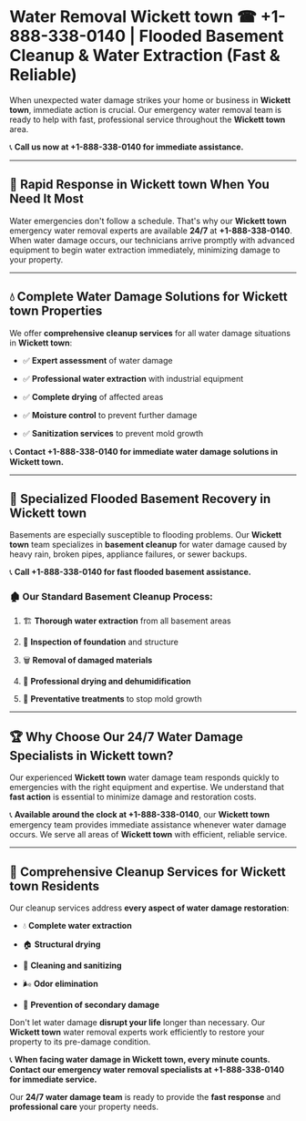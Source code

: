 # Water Removal Wickett town ☎ +1-888-338-0140 | Flooded Basement Cleanup & Water Extraction (Fast & Reliable)

When unexpected water damage strikes your home or business in **Wickett town**, immediate action is crucial. Our emergency water removal team is ready to help with fast, professional service throughout the **Wickett town** area. 

📞 **Call us now at +1-888-338-0140 for immediate assistance.**
---
## 🚀 Rapid Response in Wickett town When You Need It Most
Water emergencies don't follow a schedule. That's why our **Wickett town** emergency water removal experts are available **24/7** at **+1-888-338-0140**. When water damage occurs, our technicians arrive promptly with advanced equipment to begin water extraction immediately, minimizing damage to your property.
---
## 💧 Complete Water Damage Solutions for Wickett town Properties
We offer **comprehensive cleanup services** for all water damage situations in **Wickett town**:
- ✅ **Expert assessment** of water damage  
- ✅ **Professional water extraction** with industrial equipment  
- ✅ **Complete drying** of affected areas  
- ✅ **Moisture control** to prevent further damage  
- ✅ **Sanitization services** to prevent mold growth  
📞 **Contact +1-888-338-0140 for immediate water damage solutions in Wickett town.**
---
## 🌊 Specialized Flooded Basement Recovery in Wickett town
Basements are especially susceptible to flooding problems. Our **Wickett town** team specializes in **basement cleanup** for water damage caused by heavy rain, broken pipes, appliance failures, or sewer backups. 
📞 **Call +1-888-338-0140 for fast flooded basement assistance.**
### 🏚️ Our Standard Basement Cleanup Process:
1. 🏗️ **Thorough water extraction** from all basement areas  
2. 🔎 **Inspection of foundation** and structure  
3. 🗑️ **Removal of damaged materials**  
4. 💨 **Professional drying and dehumidification**  
5. 🚫 **Preventative treatments** to stop mold growth  
---
## 🏆 Why Choose Our 24/7 Water Damage Specialists in Wickett town?
Our experienced **Wickett town** water damage team responds quickly to emergencies with the right equipment and expertise. We understand that **fast action** is essential to minimize damage and restoration costs.
📞 **Available around the clock at +1-888-338-0140**, our **Wickett town** emergency team provides immediate assistance whenever water damage occurs. We serve all areas of **Wickett town** with efficient, reliable service.
---
## 🧹 Comprehensive Cleanup Services for Wickett town Residents
Our cleanup services address **every aspect of water damage restoration**:
- 💧 **Complete water extraction**  
- 🏠 **Structural drying**  
- 🧼 **Cleaning and sanitizing**  
- 🌬️ **Odor elimination**  
- 🚫 **Prevention of secondary damage**  
Don't let water damage **disrupt your life** longer than necessary. Our **Wickett town** water removal experts work efficiently to restore your property to its pre-damage condition.
📞 **When facing water damage in Wickett town, every minute counts. Contact our emergency water removal specialists at +1-888-338-0140 for immediate service.**
Our **24/7 water damage team** is ready to provide the **fast response** and **professional care** your property needs.
